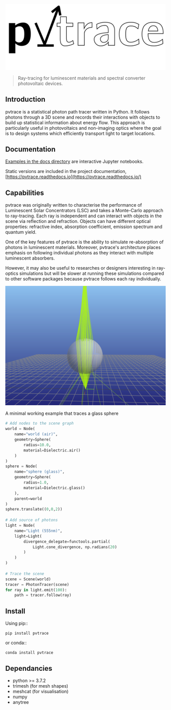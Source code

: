 ![](docs/logo.svg)

> Ray-tracing for luminescent materials and spectral converter photovoltaic devices. 

## Introduction

pvtrace is a statistical photon path tracer written in Python. It follows photons through a 3D scene and records their interactions with objects to build up statistical information about energy flow. This approach is particularly useful in photovoltaics and non-imaging optics where the goal is to design systems which efficiently transport light to target locations.

## Documentation

[Examples in the docs directory](docs/) are interactive Jupyter notebooks. 

Static versions are included in the project documentation, [https://pvtrace.readthedocs.io](https://pvtrace.readthedocs.io/)

## Capabilities

pvtrace was originally written to characterise the performance of Luminescent Solar Concentrators (LSC) and takes a Monte-Carlo approach to ray-tracing. Each ray is independent and can interact with objects in the scene via reflection and refraction. Objects can have different optical properties: refractive index, absorption coefficient, emission spectrum and quantum yield.

One of the key features of pvtrace is the ability to simulate re-absorption of photons in luminescent materials. Moreover, pvtrace's architecture places emphasis on following individual photons as they interact with multiple luminescent absorbers. 

However, it may also be useful to researches or designers interesting in ray-optics simulations but will be slower at running these simulations compared to other software packages because pvtrace follows each ray individually.

![](docs/example.png)
    
A minimal working example that traces a glass sphere

```python
# Add nodes to the scene graph
world = Node(
    name="world (air)",
    geometry=Sphere(
        radius=10.0,
        material=Dielectric.air()
    )
)
sphere = Node(
    name="sphere (glass)",
    geometry=Sphere(
        radius=1.0,
        material=Dielectric.glass()
    ),
    parent=world
)
sphere.translate((0,0,2))

# Add source of photons
light = Node(
    name="Light (555nm)",
    light=Light(
        divergence_delegate=functools.partial(
            Light.cone_divergence, np.radians(20)
        )
    )
)

# Trace the scene
scene = Scene(world)
tracer = PhotonTracer(scene)
for ray in light.emit(100):
    path = tracer.follow(ray)
```
## Install

Using pip::

    pip install pvtrace

or conda::

    conda install pvtrace

## Dependancies

* python >= 3.7.2
* trimesh (for mesh shapes)
* meshcat (for visualisation)
* numpy
* anytree